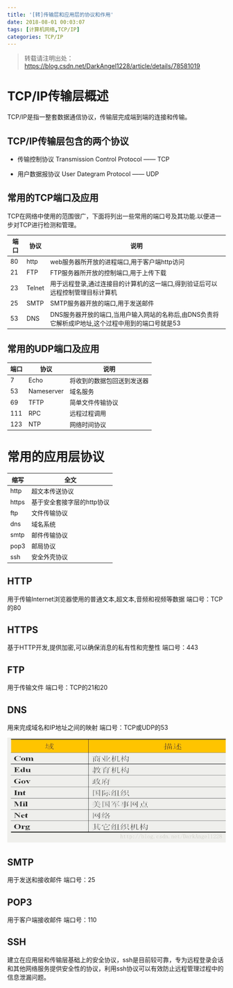 ```yaml
---
title: '[转]传输层和应用层的协议和作用'
date: 2018-08-01 00:03:07
tags: [计算机网络,TCP/IP]
categories: TCP/IP
---
```


> 转载请注明出处：https://blog.csdn.net/DarkAngel1228/article/details/78581019

# TCP/IP传输层概述

TCP/IP是指一整套数据通信协议，传输层完成端到端的连接和传输。

## TCP/IP传输层包含的两个协议

- 传输控制协议
Transmission Control Protocol —— TCP

- 用户数据报协议
User Dategram Protocol —— UDP

## 常用的TCP端口及应用

TCP在网络中使用的范围很广，下面将列出一些常用的端口号及其功能.以便进一步对TCP进行检测和管理。

| 端口 | 协议 | 说明 |
| ---- | ---- | ---- |
| 80 | http | web服务器所开放的进程端口,用于客户端http访问 |
| 21 | FTP | FTP服务器所开放的控制端口,用于上传下载 |
| 23 | Telnet | 用于远程登录,通过连接目的计算机的这一端口,得到验证后可以远程控制管理目标计算机 |
| 25 | SMTP | SMTP服务器开放的端口,用于发送邮件 |
| 53 | DNS | DNS服务器开放的端口,当用户输入网站的名称后,由DNS负责将它解析成IP地址,这个过程中用到的端口号就是53 |

## 常用的UDP端口及应用

| 端口 | 协议 | 说明 |
| ---- | ---- | ---- |
| 7 | Echo | 将收到的数据包回送到发送器 |
| 53 | Nameserver | 域名服务 |
| 69 | TFTP | 简单文件传输协议 |
| 111 | RPC | 远程过程调用 |
| 123 | NTP | 网络时间协议 |

# 常用的应用层协议

| 缩写  | 全文 |
| ---- | ---- |
| http | 超文本传送协议 |
| https | 基于安全套接字层的http协议 |
| ftp | 文件传输协议 |
| dns | 域名系统 |
| smtp | 邮件传输协议 |
| pop3 | 邮局协议 |
| ssh | 安全外壳协议 |

## HTTP

用于传输Internet浏览器使用的普通文本,超文本,音频和视频等数据 
端口号：TCP的80

## HTTPS

基于HTTP开发,提供加密,可以确保消息的私有性和完整性 
端口号：443

## FTP

用于传输文件 
端口号：TCP的21和20

## DNS

用来完成域名和IP地址之间的映射 
端口号：TCP或UDP的53

![DNS](/images/posts/传输层和应用层的协议和作用/DNS.png)

## SMTP

用于发送和接收邮件 
端口号：25

## POP3

用于客户端接收邮件 
端口号：110

## SSH

建立在应用层和传输层基础上的安全协议，ssh是目前较可靠，专为远程登录会话和其他网络服务提供安全性的协议，利用ssh协议可以有效防止远程管理过程中的信息泄漏问题。
